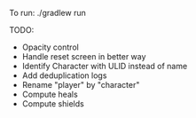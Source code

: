 To run: ./gradlew run

TODO:
- Opacity control
- Handle reset screen in better way
- Identify Character with ULID instead of name
- Add deduplication logs
- Rename "player" by "character"
- Compute heals
- Compute shields
